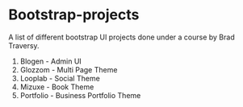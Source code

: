 # Bootstrap-projects
A list of different bootstrap UI projects done under a course by Brad Traversy.

1. Blogen - Admin UI
2. Glozzom - Multi Page Theme 
3. Looplab - Social Theme
4. Mizuxe - Book Theme
5. Portfolio - Business Portfolio Theme
